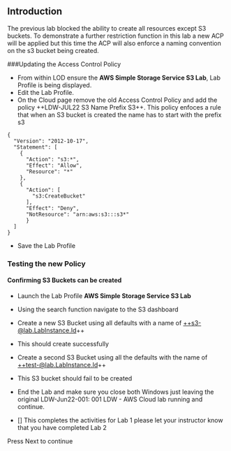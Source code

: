 ## Introduction

The previous lab blocked the ability to create all resources except S3 buckets.  To demonstrate a further restriction function in this lab a new ACP will be applied but this time the ACP will also enforce a naming convention on the s3 bucket being created.

###Updating the Access Control Policy

- From within LOD ensure the **AWS Simple Storage Service S3 Lab**, Lab Profile is being displayed.
- Edit the Lab Profile. 
- On the Cloud page remove the old Access Control Policy and add the policy ++LDW-JUL22 S3 Name Prefix S3++.  This policy enfoces a rule that when an S3 bucket is created the name has to start with the prefix s3

```AWS ACP-nocopy
{
  "Version": "2012-10-17",
  "Statement": [
    {
      "Action": "s3:*",
      "Effect": "Allow",
      "Resource": "*"
    },
    {
      "Action": [
        "s3:CreateBucket"
      ],
      "Effect": "Deny",
      "NotResource": "arn:aws:s3:::s3*"
      }
  ]
}
```


- Save the Lab Profile

### Testing the new Policy

#### Confirming S3 Buckets can be created

- Launch the Lab Profile **AWS Simple Storage Service S3 Lab**
- Using the search function navigate to the S3 dashboard
- Create a new S3 Bucket using all defaults with a name of ++s3-@lab.LabInstance.Id++
- This should create successfully
- Create a second S3 Bucket using all the defaults with the name of ++test-@lab.LabInstance.Id++
- This S3 bucket should fail to be created

- End the Lab and make sure you close both Windows just leaving the original LDW-Jun22-001: 001 LDW - AWS Cloud lab running and continue.

 - [] This completes the activities for Lab 1 please let your instructor know that you have completed Lab 2

Press Next to continue
